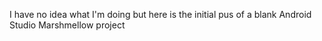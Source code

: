 I have no idea what I'm doing but here is the initial pus of a blank Android Studio Marshmellow project
